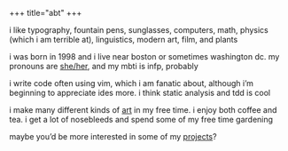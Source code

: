 +++
title="abt"
+++

i like typography, fountain pens, sunglasses, computers, math, physics (which i
am terrible at), linguistics, modern art, film, and plants

i was born in 1998 and i live near boston or sometimes washington dc. my
pronouns are [she/her][she], and my mbti is infp, probably

i write code often using vim, which i am fanatic about, although i’m beginning
to appreciate ides more. i think static analysis and tdd is cool

i make many different kinds of [art](/art) in my free time. i enjoy both coffee
and tea.  i get a lot of nosebleeds and spend some of my free time gardening

maybe you’d be more interested in some of my [projects](/projects)?

[she]: http://my.pronoun.is/she/her
